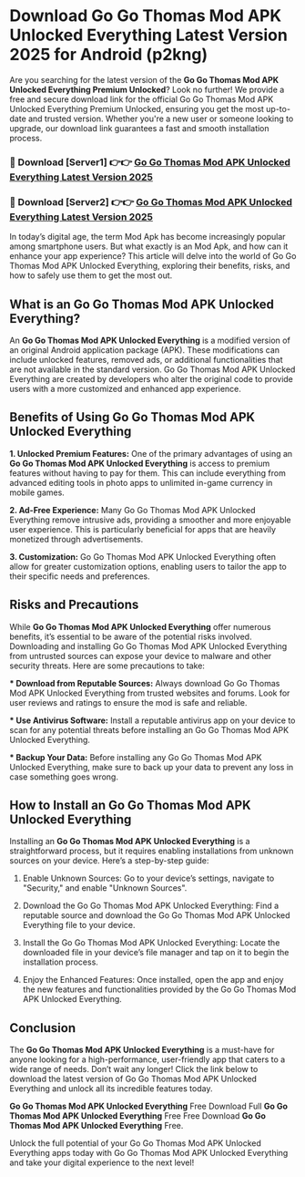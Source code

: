 # Download Go Go Thomas Mod APK Unlocked Everything Latest Version 2025 for Android (p2kng)

Are you searching for the latest version of the <strong>Go Go Thomas Mod APK Unlocked Everything Premium Unlocked</strong>? Look no further! We provide a free and secure download link for the official Go Go Thomas Mod APK Unlocked Everything Premium Unlocked, ensuring you get the most up-to-date and trusted version. Whether you're a new user or someone looking to upgrade, our download link guarantees a fast and smooth installation process.


<h3>🔴 Download [Server1] 👉👉 <a href="https://appsnew.pages.dev?q=Go+Go+Thomas+Mod+APK+Unlocked+Everything&ref=2RT5">Go Go Thomas Mod APK Unlocked Everything Latest Version 2025</a></h3>

<h3>🔴 Download [Server2] 👉👉 <a href="https://appsnew.pages.dev?q=Go+Go+Thomas+Mod+APK+Unlocked+Everything&ref=2RT5">Go Go Thomas Mod APK Unlocked Everything Latest Version 2025</a></h3>


In today’s digital age, the term Mod Apk has become increasingly popular among smartphone users. But what exactly is an Mod Apk, and how can it enhance your app experience? This article will delve into the world of Go Go Thomas Mod APK Unlocked Everything, exploring their benefits, risks, and how to safely use them to get the most out.


<h2>What is an Go Go Thomas Mod APK Unlocked Everything?</h2>

An <strong>Go Go Thomas Mod APK Unlocked Everything</strong> is a modified version of an original Android application package (APK). These modifications can include unlocked features, removed ads, or additional functionalities that are not available in the standard version. Go Go Thomas Mod APK Unlocked Everything are created by developers who alter the original code to provide users with a more customized and enhanced app experience.


<h2>Benefits of Using Go Go Thomas Mod APK Unlocked Everything</h2>

<strong> 1. Unlocked Premium Features:</strong> One of the primary advantages of using an <strong>Go Go Thomas Mod APK Unlocked Everything</strong> is access to premium features without having to pay for them. This can include everything from advanced editing tools in photo apps to unlimited in-game currency in mobile games.

<strong> 2. Ad-Free Experience:</strong> Many Go Go Thomas Mod APK Unlocked Everything remove intrusive ads, providing a smoother and more enjoyable user experience. This is particularly beneficial for apps that are heavily monetized through advertisements.

<strong> 3. Customization:</strong> Go Go Thomas Mod APK Unlocked Everything often allow for greater customization options, enabling users to tailor the app to their specific needs and preferences.


<h2>Risks and Precautions</h2>

While <strong>Go Go Thomas Mod APK Unlocked Everything</strong> offer numerous benefits, it’s essential to be aware of the potential risks involved. Downloading and installing Go Go Thomas Mod APK Unlocked Everything from untrusted sources can expose your device to malware and other security threats. Here are some precautions to take:

<strong> * Download from Reputable Sources:</strong> Always download Go Go Thomas Mod APK Unlocked Everything from trusted websites and forums. Look for user reviews and ratings to ensure the mod is safe and reliable.

<strong> * Use Antivirus Software:</strong> Install a reputable antivirus app on your device to scan for any potential threats before installing an Go Go Thomas Mod APK Unlocked Everything.

<strong> * Backup Your Data:</strong> Before installing any Go Go Thomas Mod APK Unlocked Everything, make sure to back up your data to prevent any loss in case something goes wrong.


<h2>How to Install an Go Go Thomas Mod APK Unlocked Everything</h2>

Installing an <strong>Go Go Thomas Mod APK Unlocked Everything</strong> is a straightforward process, but it requires enabling installations from unknown sources on your device. Here’s a step-by-step guide:

 1. Enable Unknown Sources: Go to your device’s settings, navigate to "Security," and enable "Unknown Sources".

 2. Download the Go Go Thomas Mod APK Unlocked Everything: Find a reputable source and download the Go Go Thomas Mod APK Unlocked Everything file to your device.

 3. Install the Go Go Thomas Mod APK Unlocked Everything: Locate the downloaded file in your device’s file manager and tap on it to begin the installation process.

 4. Enjoy the Enhanced Features: Once installed, open the app and enjoy the new features and functionalities provided by the Go Go Thomas Mod APK Unlocked Everything.


<h2><strong>Conclusion</strong></h2>

The <strong>Go Go Thomas Mod APK Unlocked Everything</strong> is a must-have for anyone looking for a high-performance, user-friendly app that caters to a wide range of needs. Don’t wait any longer! Click the link below to download the latest version of Go Go Thomas Mod APK Unlocked Everything and unlock all its incredible features today.

<strong>Go Go Thomas Mod APK Unlocked Everything</strong> Free Download Full <strong>Go Go Thomas Mod APK Unlocked Everything</strong> Free Free Download <strong>Go Go Thomas Mod APK Unlocked Everything</strong> Free.

Unlock the full potential of your Go Go Thomas Mod APK Unlocked Everything apps today with Go Go Thomas Mod APK Unlocked Everything and take your digital experience to the next level!